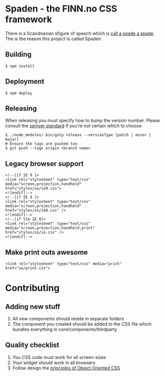 # Spaden - the FINN.no CSS framework 

There is a Scandnavian sfigure of speech which is [call a spade a spade](https://en.wikipedia.org/wiki/Call_a_spade_a_spade). The is the reason this project is called Spaden.


## Building

	$ npm install

## Deployment

	$ npm deploy

## Releasing

When releasing you must specify how to bump the version number. Please consult the [semver standard](http://semver.org/) if you're not certain which to choose:

	$ ./node_modules/.bin/gulp release --versionType [patch | minor | major]
	# Ensure the tags are pushed too
	$ git push --tags origin <branch name>

## Legacy browser support

	<!--[if IE 9 ]>
	<link rel="stylesheet" type="text/css" media="screen,projection,handheld" 
	href="styles/so/ie9.css">
	<![endif]-->
	<!--[if IE 8 ]>
	<link rel="stylesheet" type="text/css" media="screen,projection,handheld" 
	href="styles/so/ie8.css" />
	<![endif]-->
	<!--[if lte IE 8]>
	<link rel="stylesheet" type="text/css" media="screen,projection,handheld,print" 
	href="styles/so/ie.css" />
	<![endif]-->

## Make print outs awesome

	<link rel="stylesheet" type="text/css" media="print" 
	href="so/print.css">
# Contributing

## Adding new stuff

1. All new components should reside in separate folders
1. The component you created should be added to the CSS file which bundles everything in core/components/thirdparty

## Quality checklist

1. You CSS code must work for all screen-sizes
1. Your widget should work in all browsers
1. Follow design the [principles of Object Oriented CSS](http://www.smashingmagazine.com/2011/12/12/an-introduction-to-object-oriented-css-oocss/)
